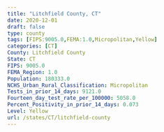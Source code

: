 ```yaml
---
title: "Litchfield County, CT"
date: 2020-12-01
draft: false
type: county
tags: [FIPS:9005.0,FEMA:1.0,Micropolitan,Yellow]
categories: [CT]
County: Litchfield County
State: CT
FIPS: 9005.0
FEMA_Region: 1.0
Population: 180333.0
NCHS_Urban_Rural_Classification: Micropolitan
Tests_in_prior_14_days: 9121.0
Fourteen_day_test_rate_per_100000: 5058.0
Percent_Positivity_in_prior_14_days: 0.073
Level: Yellow
url: /states/CT/litchfield-county
---
```



